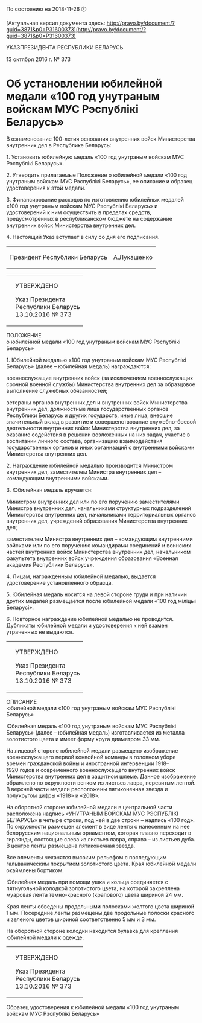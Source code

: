 По состоянию на 2018-11-26 &#x1F550;

[Актуальная версия документа здесь: http://pravo.by/document/?guid=3871&p0=P31600373](http://pravo.by/document/?guid=3871&p0=P31600373)

<p>УКАЗПРЕЗИДЕНТА РЕСПУБЛИКИ БЕЛАРУСЬ</p>
<p>13 октября 2016 г. № 373</p>
<h1>Об установлении юбилейной медали «100 год унутраным войскам МУС Рэспублікі Беларусь»</h1>
<p>В ознаменование 100-летия основания внутренних войск Министерства внутренних дел в Республике Беларусь:</p>
<p>1. Установить юбилейную медаль «100 год унутраным войскам МУС Рэспублікі Беларусь».</p>
<p>2. Утвердить прилагаемые Положение о юбилейной медали «100 год унутраным войскам МУС Рэспублікі Беларусь», ее описание и образец удостоверения к этой медали.</p>
<p>3. Финансирование расходов по изготовлению юбилейных медалей «100 год унутраным войскам МУС Рэспублікі Беларусь» и удостоверений к ним осуществить в пределах средств, предусмотренных в республиканском бюджете на содержание внутренних войск Министерства внутренних дел.</p>
<p>4. Настоящий Указ вступает в силу со дня его подписания.</p>
<p></p>
<table><tr>
<td><p>Президент Республики Беларусь</p></td>
<td><p>А.Лукашенко</p></td>
</tr></table>
<p></p>
<table><tr>
<td><p></p></td>
<td>
<p>УТВЕРЖДЕНО</p>
<p>Указ Президента <br>Республики Беларусь<br>13.10.2016 № 373</p>
</td>
</tr></table>
<p>ПОЛОЖЕНИЕ<br>о юбилейной медали «100 год унутраным войскам МУС Рэспублікі Беларусь»</p>
<p>1. Юбилейной медалью «100 год унутраным войскам МУС Рэспублікі Беларусь» (далее – юбилейная медаль) награждаются:</p>
<p>военнослужащие внутренних войск (за исключением военнослужащих срочной военной службы) Министерства внутренних дел за образцовое выполнение служебных обязанностей;</p>
<p>ветераны органов внутренних дел и внутренних войск Министерства внутренних дел, должностные лица государственных органов Республики Беларусь и других государств, иные лица, внесшие значительный вклад в развитие и совершенствование служебно-боевой деятельности внутренних войск Министерства внутренних дел, за оказание содействия в решении возложенных на них задач, участие в воспитании личного состава, организацию взаимодействия государственных органов и иных организаций с внутренними войсками Министерства внутренних дел.</p>
<p>2. Награждение юбилейной медалью производится Министром внутренних дел, заместителем Министра внутренних дел – командующим внутренними войсками.</p>
<p>3. Юбилейная медаль вручается:</p>
<p>Министром внутренних дел или по его поручению заместителями Министра внутренних дел, начальниками структурных подразделений Министерства внутренних дел, начальниками территориальных органов внутренних дел, учреждений образования Министерства внутренних дел;</p>
<p>заместителем Министра внутренних дел – командующим внутренними войсками или по его поручению командирами соединений и воинских частей внутренних войск Министерства внутренних дел, начальником факультета внутренних войск учреждения образования «Военная академия Республики Беларусь».</p>
<p>4. Лицам, награжденным юбилейной медалью, выдается удостоверение установленного образца.</p>
<p>5. Юбилейная медаль носится на левой стороне груди и при наличии других медалей размещается после юбилейной медали «100 год міліцыі Беларусі».</p>
<p>6. Повторное награждение юбилейной медалью не проводится. Дубликаты юбилейной медали и удостоверения к ней взамен утраченных не выдаются.</p>
<p></p>
<table><tr>
<td><p></p></td>
<td>
<p>УТВЕРЖДЕНО</p>
<p>Указ Президента <br>Республики Беларусь<br>13.10.2016 № 373</p>
</td>
</tr></table>
<p>ОПИСАНИЕ<br>юбилейной медали «100 год унутраным войскам МУС Рэспублікі Беларусь»</p>
<p>Юбилейная медаль «100 год унутраным войскам МУС Рэспублікі Беларусь» (далее – юбилейная медаль) изготавливается из металла золотистого цвета и имеет форму круга диаметром 33 мм.</p>
<p>На лицевой стороне юбилейной медали размещено изображение военнослужащего первой конвойной команды в головном уборе времен гражданской войны и иностранной интервенции 1918–1920 годов и современного военнослужащего внутренних войск Министерства внутренних дел в защитном шлеме. Данное изображение обрамлено по окружности венком из листьев лавра, перевитым лентой. В верхней части медали расположены пятиконечная звезда и полукругом цифры «1918» и «2018».</p>
<p>На оборотной стороне юбилейной медали в центральной части расположена надпись «УНУТРАНЫМ ВОЙСКАМ МУС РЭСПУБЛІКІ БЕЛАРУСЬ» в четыре строки, под ней в две строки – надпись «100 год». По окружности размещен элемент в виде ленты с нанесенным на нее белорусским национальным орнаментом, которая плавно переходит в гирлянды, состоящие слева из листьев лавра, справа – из листьев дуба. В центре ленты размещена пятиконечная звезда.</p>
<p>Все элементы чеканятся высоким рельефом с последующим гальваническим покрытием золотистого цвета. Края юбилейной медали окаймлены бортиком.</p>
<p>Юбилейная медаль при помощи ушка и кольца соединяется с пятиугольной колодкой золотистого цвета, на которой закреплена муаровая лента темно-красного (крапового) цвета шириной 24 мм.</p>
<p>Края ленты обведены продольными полосками желтого цвета шириной 1 мм. Посередине ленты размещены две продольные полоски красного и зеленого цветов шириной соответственно 5 мм и 3 мм.</p>
<p>На оборотной стороне колодки находится булавка для крепления юбилейной медали к одежде.</p>
<p></p>
<table><tr>
<td><p></p></td>
<td>
<p>УТВЕРЖДЕНО</p>
<p>Указ Президента <br>Республики Беларусь<br>13.10.2016 № 373</p>
</td>
</tr></table>
<p>Образец удостоверения к юбилейной медали «100 год унутраным войскам МУС Рэспублікі Беларусь»</p>
<p><img></p>
<p></p>
<p><img></p>
<p></p>